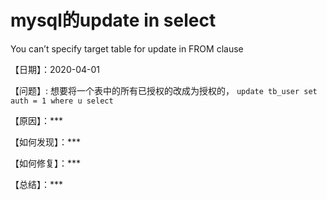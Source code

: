 # mysql的update in select
You can’t specify target table for update in FROM clause 

【日期】：2020-04-01

【问题】: 想要将一个表中的所有已授权的改成为授权的， `update tb_user set auth = 1 where u select  `

【原因】：***

【如何发现】：***

【如何修复】：***

【总结】：***
